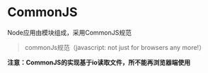 # CommonJS
Node应用由模块组成，采用CommonJS规范

> commonJs规范（javascript: not just for browsers any more!）

**注意：CommonJS的实现基于io读取文件，所不能再浏览器端使用**